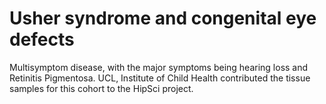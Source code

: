 Usher syndrome and congenital eye defects
=========================================

Multisymptom disease, with the major symptoms being hearing loss and Retinitis Pigmentosa. UCL, Institute of Child Health contributed the tissue samples for this cohort to the HipSci project.
